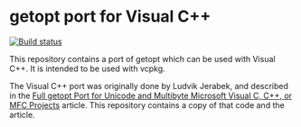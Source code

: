 getopt port for Visual C++
==========================

[![Build status](https://ci.appveyor.com/api/projects/status/reb7dt6x7jdn1700/branch/master?svg=true)](https://ci.appveyor.com/project/qmfrederik/getopt/branch/master)

This repository contains a port of getopt which can be used with Visual C++. It is intended to be used with vcpkg.

The Visual C++ port was originally done by Ludvik Jerabek, and described in the [Full getopt Port for Unicode and Multibyte Microsoft Visual C, C++, or MFC Projects](https://www.codeproject.com/Articles/157001/Full-getopt-Port-for-Unicode-and-Multibyte-Microso/)
article. This repository contains a copy of that code and the article.